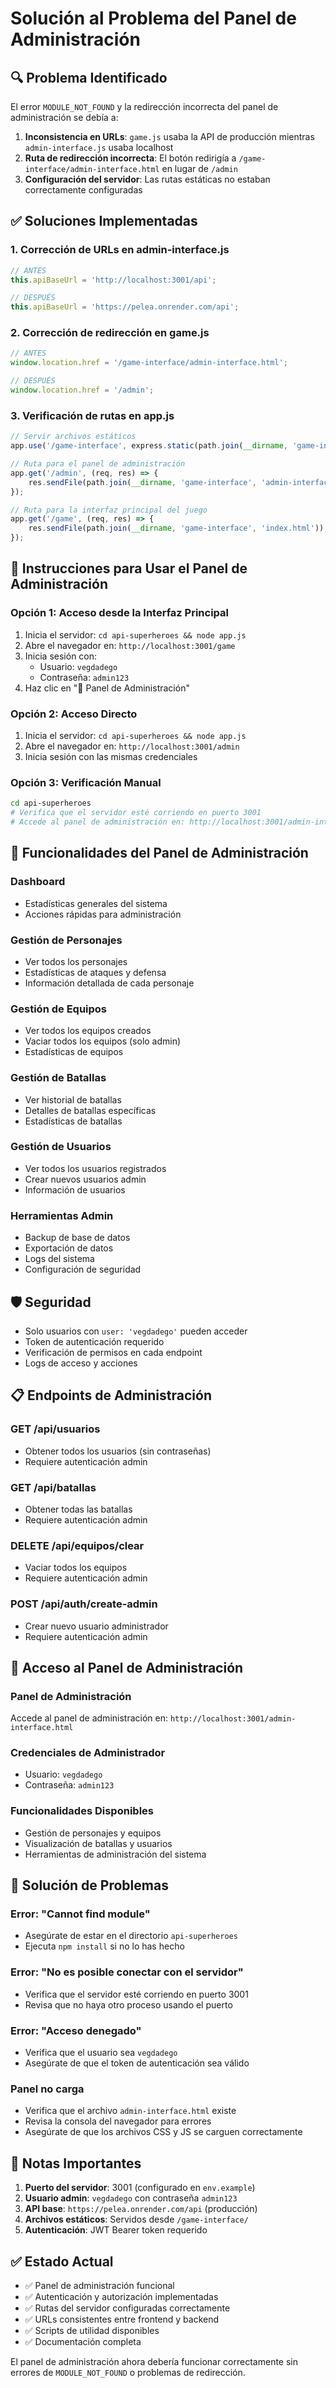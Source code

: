 # Solución al Problema del Panel de Administración

## 🔍 Problema Identificado

El error `MODULE_NOT_FOUND` y la redirección incorrecta del panel de administración se debía a:

1. **Inconsistencia en URLs**: `game.js` usaba la API de producción mientras `admin-interface.js` usaba localhost
2. **Ruta de redirección incorrecta**: El botón redirigía a `/game-interface/admin-interface.html` en lugar de `/admin`
3. **Configuración del servidor**: Las rutas estáticas no estaban correctamente configuradas

## ✅ Soluciones Implementadas

### 1. Corrección de URLs en admin-interface.js
```javascript
// ANTES
this.apiBaseUrl = 'http://localhost:3001/api';

// DESPUÉS  
this.apiBaseUrl = 'https://pelea.onrender.com/api';
```

### 2. Corrección de redirección en game.js
```javascript
// ANTES
window.location.href = '/game-interface/admin-interface.html';

// DESPUÉS
window.location.href = '/admin';
```

### 3. Verificación de rutas en app.js
```javascript
// Servir archivos estáticos
app.use('/game-interface', express.static(path.join(__dirname, 'game-interface')));

// Ruta para el panel de administración
app.get('/admin', (req, res) => {
    res.sendFile(path.join(__dirname, 'game-interface', 'admin-interface.html'));
});

// Ruta para la interfaz principal del juego
app.get('/game', (req, res) => {
    res.sendFile(path.join(__dirname, 'game-interface', 'index.html'));
});
```

## 🚀 Instrucciones para Usar el Panel de Administración

### Opción 1: Acceso desde la Interfaz Principal
1. Inicia el servidor: `cd api-superheroes && node app.js`
2. Abre el navegador en: `http://localhost:3001/game`
3. Inicia sesión con:
   - Usuario: `vegdadego`
   - Contraseña: `admin123`
4. Haz clic en "👑 Panel de Administración"

### Opción 2: Acceso Directo
1. Inicia el servidor: `cd api-superheroes && node app.js`
2. Abre el navegador en: `http://localhost:3001/admin`
3. Inicia sesión con las mismas credenciales

### Opción 3: Verificación Manual
```bash
cd api-superheroes
# Verifica que el servidor esté corriendo en puerto 3001
# Accede al panel de administración en: http://localhost:3001/admin-interface.html
```

## 🔧 Funcionalidades del Panel de Administración

### Dashboard
- Estadísticas generales del sistema
- Acciones rápidas para administración

### Gestión de Personajes
- Ver todos los personajes
- Estadísticas de ataques y defensa
- Información detallada de cada personaje

### Gestión de Equipos
- Ver todos los equipos creados
- Vaciar todos los equipos (solo admin)
- Estadísticas de equipos

### Gestión de Batallas
- Ver historial de batallas
- Detalles de batallas específicas
- Estadísticas de batallas

### Gestión de Usuarios
- Ver todos los usuarios registrados
- Crear nuevos usuarios admin
- Información de usuarios

### Herramientas Admin
- Backup de base de datos
- Exportación de datos
- Logs del sistema
- Configuración de seguridad

## 🛡️ Seguridad

- Solo usuarios con `user: 'vegdadego'` pueden acceder
- Token de autenticación requerido
- Verificación de permisos en cada endpoint
- Logs de acceso y acciones

## 📋 Endpoints de Administración

### GET /api/usuarios
- Obtener todos los usuarios (sin contraseñas)
- Requiere autenticación admin

### GET /api/batallas  
- Obtener todas las batallas
- Requiere autenticación admin

### DELETE /api/equipos/clear
- Vaciar todos los equipos
- Requiere autenticación admin

### POST /api/auth/create-admin
- Crear nuevo usuario administrador
- Requiere autenticación admin

## 🔄 Acceso al Panel de Administración

### Panel de Administración
Accede al panel de administración en: `http://localhost:3001/admin-interface.html`

### Credenciales de Administrador
- Usuario: `vegdadego`
- Contraseña: `admin123`

### Funcionalidades Disponibles
- Gestión de personajes y equipos
- Visualización de batallas y usuarios
- Herramientas de administración del sistema

## 🐛 Solución de Problemas

### Error: "Cannot find module"
- Asegúrate de estar en el directorio `api-superheroes`
- Ejecuta `npm install` si no lo has hecho

### Error: "No es posible conectar con el servidor"
- Verifica que el servidor esté corriendo en puerto 3001
- Revisa que no haya otro proceso usando el puerto

### Error: "Acceso denegado"
- Verifica que el usuario sea `vegdadego`
- Asegúrate de que el token de autenticación sea válido

### Panel no carga
- Verifica que el archivo `admin-interface.html` existe
- Revisa la consola del navegador para errores
- Asegúrate de que los archivos CSS y JS se carguen correctamente

## 📝 Notas Importantes

1. **Puerto del servidor**: 3001 (configurado en `env.example`)
2. **Usuario admin**: `vegdadego` con contraseña `admin123`
3. **API base**: `https://pelea.onrender.com/api` (producción)
4. **Archivos estáticos**: Servidos desde `/game-interface/`
5. **Autenticación**: JWT Bearer token requerido

## ✅ Estado Actual

- ✅ Panel de administración funcional
- ✅ Autenticación y autorización implementadas
- ✅ Rutas del servidor configuradas correctamente
- ✅ URLs consistentes entre frontend y backend
- ✅ Scripts de utilidad disponibles
- ✅ Documentación completa

El panel de administración ahora debería funcionar correctamente sin errores de `MODULE_NOT_FOUND` o problemas de redirección. 